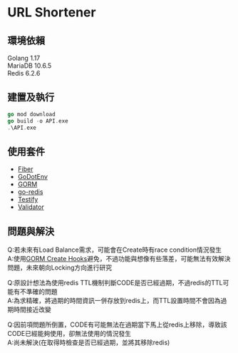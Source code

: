 # URL Shortener

## 環境依賴
Golang 1.17  
MariaDB 10.6.5  
Redis 6.2.6

## 建置及執行
```go
go mod download
go build -o API.exe
.\API.exe
```

## 使用套件
- [Fiber](https://github.com/gofiber/fiber)
- [GoDotEnv](https://github.com/joho/godotenv)
- [GORM](https://gorm.io/index.html)
- [go-redis](https://github.com/go-redis/redis)
- [Testify](https://github.com/stretchr/testify)
- [Validator](https://github.com/go-playground/validator)

## 問題與解決
Q:若未來有Load Balance需求，可能會在Create時有race condition情況發生  
A:使用[GORM Create Hooks](https://gorm.io/docs/create.html#Create-Hooks)避免，不過功能與想像有些落差，可能無法有效解決問題，未來朝向Locking方向進行研究  
  
Q:原設計想法為使用redis TTL機制判斷CODE是否已經過期，不過redis的TTL可能有不準確的問題  
A:為求精確，將過期的時間資訊一併存放到redis上，而TTL設置時間不會因為過期時間接近改變  
  
Q:因前項問題所倒置，CODE有可能無法在過期當下馬上從redis上移除，導致該CODE已經能夠使用，卻無法使用的情況發生  
A:尚未解決(在取得時檢查是否已經過期，並將其移除redis)  